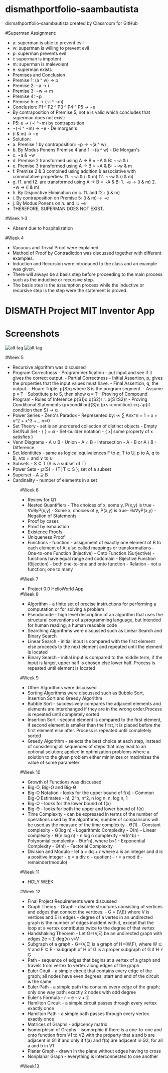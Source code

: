 # dismathportfolio-saambautista
dismathportfolio-saambautista created by Classroom for GitHub

#Superman Assignment:
<UL>
<LI> a: superman is able to prevent evil
<LI> w: superman is willing to prevent evil
<LI> p: superman prevents evil
<LI> i: superman is impotent
<LI> m: superman is malevolent
<LI> e: superman exists
<LI> Premises and Conclusion
<LI> Premise 1: (a ^ w) → p
<LI> Premise 2: ¬a → i
<LI> Premise 3: ¬w → m
<LI> Premise 4: ¬p
<LI> Premise 5: e → (¬i ^ ¬m)
<LI> Conclusion: P1 ^ P2 ^ P3 ^ P4 ^ P5 → ¬e
<LI> By contraposition of Premise 5, not e is valid which concludes that superman does not exist:
<LI> P5: e → (¬i ^¬m) by contraposition
<LI> ¬(¬i ^ ¬m) → ¬e - De morgan's
<LI> (i & m) → ¬e
<LI> Solution:
<LI> a. Premise 1 by contraposition: ¬p → ¬(a ^ w)
<LI> b. By Modus Ponens Premise 4 and 1: ¬(a ^ w) - De Morgan's
<LI> c. ¬a & ¬w
<LI> d. Premise 2 transformed using A → B = ¬A & B: ¬¬a & i
<LI> e. Premise 3 transformed using A → B = ¬A & B: ¬¬w & m
<LI> f. Premise 2  & 3 combined using addition & associative with commutative properties: f1. ¬¬a & (i & m) f2. ¬¬w & (i & m)
<LI> g. f1. and f2. are transformed using A -> B = ¬A & B: 1. ¬a → (i & m) 2. ¬w -> (i & m)
<LI> h. By Disjunctive Elimination on c. f1. and f2.: (i & m)
<LI> i. By contraposition on Premise 5: (i & m) -> ¬e
<LI> j. By Modus Ponens on h. and i.: ¬e 
<LI> THEREFORE, SUPERMAN DOES NOT EXIST.
</UL>

#Week 1-3 
<UL>
<LI> Absent due to hospitalization
</UL>

#Week 4
<UL>
<LI> Vacuous and Trivial Proof were explained.
<LI> Method of Proof by Contradiction was discussed together with different examples.
<LI> Induction and Recursion were introduced to the class and an example was given.
<LI> There will always be a basis step before proceeding to the main process such as the inductive or recursive step.
<LI> The basis step is the assumption process while the inductive or recursive step is the step were the statement is proved.
</UL>

# DISMATH Project MIT Inventor App
# Screenshots
![alt tag](https://github.com/DeLaSalleUniversity-Manila-DISMATH-t216/dismathportfolio-saambautista/blob/master/App.PNG)
![alt tag](https://github.com/DeLaSalleUniversity-Manila-DISMATH-t216/dismathportfolio-saambautista/blob/master/App1.PNG)

#Week 5
<UL>
<LI> Recursive algorithm was discussed
<LI> Program Correctness
      - Program Verification - put input and see if it gives the correct output.
      - Partial Correctness
            - Initial Assertion, p, gives the properties that the input values must have.
            - Final Assertion, q, the output.
      - Hoare Triple: p{S}q where S is the program segment.
            - Assume p ≡ T
            - Substitute p to S, then show q ≡ T
      - Proving of Compound Program - Rules of Inference
            p{S1}q
            q{S2}r
            ∴ p{S1:S2}r
      - Proving Conditional Statements
            (p∧condition){S}q
            (p∧¬condition)→q
            ∴p{if condition then S} → q
<LI> Power Series
      - Zeno's Paradox
      - Represented by:
          ∞
          ∑ Anx^n = 1 + x + x^2 + x^3 +... 
          n=0
<LI> Set Theory 
      - set is an unordered collection of distinct objects
      - Empty Set/Null Set - { } = ∅ 
      - Set-builder notation - { x| some property of x satisfies }
<LI> Venn Diagrams
      - A ∪ B - Union
      - A ∩ B - Intersection
      - A - B or A \ B - Difference
<LI> Set Identitites - same as logical equivalences F to ∅, T to U, p to A, q to B, ∧to ∩ and ∨ to ∪
<LI> Subsets - S ⊆ T (S is a subset of T)
<LI> Power Sets - ℘(S) = {T| T ⊆ S }; set of a subset
<LI> Superset - A ⊇ B
<LI> Cardinality - number of elements in a set
<UL>

#Week 6
<UL>
<LI> Review for Q1
<LI> Nested Quantifiers 
      - The choices of x, some y, P(x,y) is true - ∀x∃yP(x,y)
      - Some x, choices of y, P(x,y) is true- ∃x∀yP(x,y)
      - Negation of Statements
<LI> Proof by cases
<LI> Proof by exhaustion
<LI> Existence Proofs
<LI> Uniqueness Proof
<LI> Functions
      - function - assignment of exactly one element of B to each element of A; also called mappings or transformations 
      - One-to-one Function (Injective)
      - Onto Function (Surjective) - functions have equal range and codomain
      - Bijective Function (Bijection) - both one-to-one and onto function
      - Relation - not a function; one to many
</UL>

#Week 7
<UL>
<LI> Project 0.0 HelloWorld App 
</UL

#Week 8
<UL>
<LI> Algorithm - a finite set of precise instructions for performing a computation or for solving a problem
<LI> Pseodocode - high level description of an algorithm that uses the structural conventions of a programming language, but intended for human reading; a human readable code
<LI> Searching Algorithms were discussed such as Linear Search and Binary Search
<LI> Linear Search - initial input is compared with the first element else proceeds to the next element and repeated until the element is located
<LI> Binary Search - initial input is compared to the middle term, if the input is larger, upper half is chosen else lower half. Process is repeated until element is located
</UL>

#Week 9
<UL>
<LI> Other Algorithms were discussed
<LI> Sorting Algorithms were discussed such as Bubble Sort, Insertion Sort and Greedy Algorithm
<LI> Bubble Sort - successively compares the adjacent elements and elements are interchanged if they are in the wrong order.Process is repeated until completely sorted
<LI> Insertion Sort - second element is compared to the first element, if second element is smaller than the first, it is placed before the first element else after. Process is repeated until completely sorted
<LI> Greedy Algorithm - selects the best choice at each step, instead of considering all sequences of steps that may lead to an optional solution; applied in optimization problems where a solution to the given problem either minimizes or maximizes the value of some parameter
</UL>

#Week 10
<UL>
<LI> Growth of Functions was discussed
<LI> Big-O, Big-Ω and Big-ϴ
<LI> Big-O Notation - looks for the upper bound of f(x)
      - Common Big-O Estimates - n!, 2^n, n^2, n log n, n, log n, 1
<LI> Big-Ω - looks for the lower bound of f(x)
<LI> Big-ϴ - looks for both the upper and lower bound of f(x)
<LI> Time Complexity - can be expressed in terms of the number of operations used by the algorithms; number of comparisons will be used as the measure of the time complexity
      - ϴ(1) - Constant complexity
      - ϴ(log n) - Logarithmic Complexity
      - ϴ(n) - Linear complexity
      - ϴ(n log n) - n log n complexity
      - ϴ(n^b) - Polynomial complexity
      - ϴ(b^n), where b>1 - Exponential Complexity
      - ϴ(n!) - Factorial Complexity
<LI> Division and Modulo
      - let a = dq + r where a is an integer and d is a positive integer
      - q = a div d - quotient
      - r = a mod d - remainder(modulo)
</UL>

#Week 11
<UL>
<LI> HOLY WEEK
</UL>

#Week 12
<UL>
<LI> Final Project Requirements were discussed
<LI> Graph Theory
      - Graph - discrete structures consisting of vertices and edges that connect the vertices.
      - G = (V,E) where V is vertices and E is edges
      - degree of a vertex in an undirected graph is the number of edges incident with it, except that the loop at a vertex contributes twice to the degree of that vertex
<LI> Handshaking Theorem
      - Let G=(V,E) be an undirected graph with edges
        2e = ∑ deg(v)
            v=V
<LI> Subgraph of a graph
      - G=(V,E) is a graph of H=(W,F), where W ⊆ V and F ⊆ E
      - subgraph of H of G is a proper subgraph of G if H ≠ G
<LI> Path - sequence of edges that begins at a vertex of a graph and travels from vertex to vertex along edges of the graph
<LI> Euler Ciruit - a simple circuit that contains every edge of the graph; all nodes have even degrees; start and end of the circuit is the same
<LI> Euler Path - a simple path tha contains every edge of the graph; only one way path; exactly 2 nodes with odd degree
<LI> Euler's Formula - r = e - v + 2
<LI> Hamilton Circuit - a simple circuit passes through every vertex exactly once
<LI> Hamilton Path - a simple path passes through every vertex exactly once
<LI> Matrices of Graphs - adjacency matrix
<LI> Isomorphism of Graphs - isomorphic if there is a one-to-one and onto function from V1 to V2 with the property that a and b are adjacent in G1 if and only if f(a) and f(b) are adjacent in G2, for all a and b in V1
<LI>Planar Graph - drawn in the plane without edges having to cross
<LI> Nonplanar Graph - everything is interconnected to one another
</UL>

#Week13
